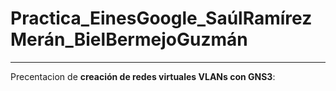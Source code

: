 # Practica_EinesGoogle_SaúlRamírezMerán_BielBermejoGuzmán
---
Precentacion de **creación de redes virtuales VLANs con GNS3**:
